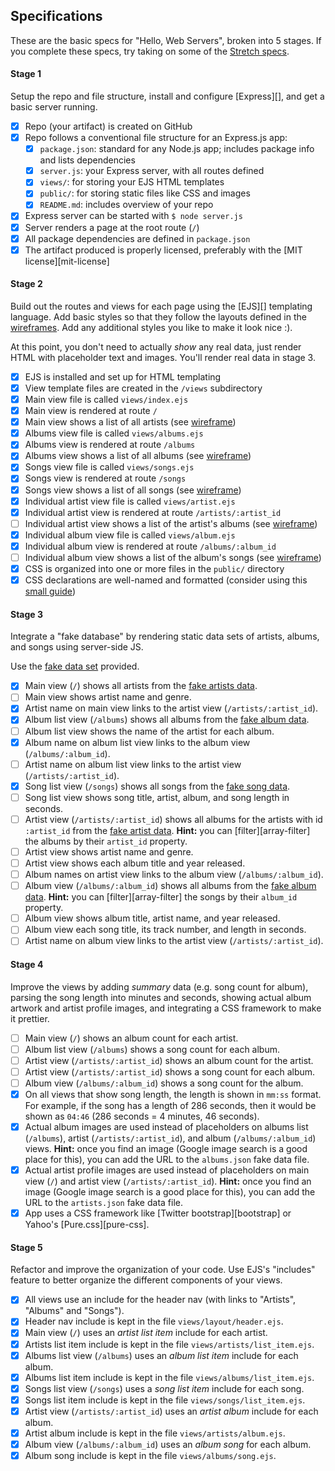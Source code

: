 ## Specifications

These are the basic specs for "Hello, Web Servers", broken into 5 stages. If you complete these specs, try taking on some of the [Stretch specs](#stretch).

#### Stage 1

Setup the repo and file structure, install and configure [Express][], and get a basic server running.

- [X] Repo (your artifact) is created on GitHub
- [X] Repo follows a conventional file structure for an Express.js app:
  - [X] `package.json`: standard for any Node.js app; includes package info and lists dependencies
  - [X] `server.js`: your Express server, with all routes defined
  - [X] `views/`: for storing your EJS HTML templates
  - [X] `public/`: for storing static files like CSS and images
  - [X] `README.md`: includes overview of your repo
- [X] Express server can be started with `$ node server.js`
- [X] Server renders a page at the root route (`/`)
- [X] All package dependencies are defined in `package.json`
- [X] The artifact produced is properly licensed, preferably with the [MIT license][mit-license]

#### Stage 2

Build out the routes and views for each page using the [EJS][] templating language. Add basic styles so that they follow the layouts defined in the [wireframes](#wireframes). Add any additional styles you like to make it look nice :).

At this point, you don't need to actually _show_ any real data, just render HTML with placeholder text and images. You'll render real data in stage 3.

- [X] EJS is installed and set up for HTML templating
- [X] View template files are created in the `/views` subdirectory
- [X] Main view file is called `views/index.ejs`
- [X] Main view is rendered at route `/`
- [X] Main view shows a list of all artists (see [wireframe](#wireframes))
- [X] Albums view file is called `views/albums.ejs`
- [X] Albums view is rendered at route `/albums`
- [X] Albums view shows a list of all albums (see [wireframe](#wireframes))
- [X] Songs view file is called `views/songs.ejs`
- [X] Songs view is rendered at route `/songs`
- [X] Songs view shows a list of all songs (see [wireframe](#wireframes))
- [X] Individual artist view file is called `views/artist.ejs`
- [X] Individual artist view is rendered at route `/artists/:artist_id`
- [ ] Individual artist view shows a list of the artist's albums (see [wireframe](#wireframes))
- [X] Individual album view file is called `views/album.ejs`
- [X] Individual album view is rendered at route `/albums/:album_id`
- [ ] Individual album view shows a list of the album's songs (see [wireframe](#wireframes))
- [X] CSS is organized into one or more files in the `public/` directory
- [X] CSS declarations are well-named and formatted (consider using this [small guide](http://tinystride.com/articles/organized-css-a-small-guide/))

#### Stage 3

Integrate a "fake database" by rendering static data sets of artists, albums, and songs using server-side JS.

Use the [fake data set](#fake-data) provided.

- [X] Main view (`/`) shows all artists from the [fake artists data](#fake-data).
- [ ] Main view shows artist name and genre.
- [X] Artist name on main view links to the artist view (`/artists/:artist_id`).
- [X] Album list view (`/albums`) shows all albums from the [fake album data](#fake-data).
- [ ] Album list view shows the name of the artist for each album.
- [X] Album name on album list view links to the album view (`/albums/:album_id`).
- [ ] Artist name on album list view links to the artist view (`/artists/:artist_id`).
- [X] Song list view (`/songs`) shows all songs from the [fake song data](#fake-data).
- [ ] Song list view shows song title, artist, album, and song length in seconds.
- [ ] Artist view (`/artists/:artist_id`) shows all albums for the artists with id `:artist_id` from the [fake artist data](#fake-data).
    **Hint:** you can [filter][array-filter] the albums by their `artist_id` property.
- [ ] Artist view shows artist name and genre.
- [ ] Artist view shows each album title and year released.
- [ ] Album names on artist view links to the album view (`/albums/:album_id`).
- [ ] Album view (`/albums/:album_id`) shows all albums from the [fake album data](#fake-data).
    **Hint:** you can [filter][array-filter] the songs by their `album_id` property.
- [ ] Album view shows album title, artist name, and year released.
- [ ] Album view each song title, its track number, and length in seconds.
- [ ] Artist name on album view links to the artist view (`/artists/:artist_id`).

#### Stage 4

Improve the views by adding _summary_ data (e.g. song count for album), parsing the song length into minutes and seconds, showing actual album artwork and artist profile images, and integrating a CSS framework to make it prettier.

- [ ] Main view (`/`) shows an album count for each artist.
- [ ] Album list view (`/albums`) shows a song count for each album.
- [ ] Artist view (`/artists/:artist_id`) shows an album count for the artist.
- [ ] Artist view (`/artists/:artist_id`) shows a song count for each album.
- [ ] Album view (`/albums/:album_id`) shows a song count for the album.
- [X] On all views that show song length, the length is shown in `mm:ss` format.
    For example, if the song has a length of 286 seconds, then it would be shown as `04:46` (286 seconds = 4 minutes, 46 seconds).
- [X] Actual album images are used instead of placeholders on albums list (`/albums`), artist (`/artists/:artist_id`), and album (`/albums/:album_id`) views.
    **Hint:** once you find an image (Google image search is a good place for this), you can add the URL to the `albums.json` fake data file.
- [X] Actual artist profile images are used instead of placeholders on main view (`/`) and artist view (`/artists/:artist_id`).
    **Hint:** once you find an image (Google image search is a good place for this), you can add the URL to the `artists.json` fake data file.
- [X] App uses a CSS framework like [Twitter bootstrap][bootstrap] or Yahoo's [Pure.css][pure-css].

#### Stage 5

Refactor and improve the organization of your code. Use EJS's "includes" feature to better organize the different components of your views.

- [X] All views use an include for the header nav (with links to "Artists", "Albums" and "Songs").
- [X] Header nav include is kept in the file `views/layout/header.ejs`.
- [X] Main view (`/`) uses an _artist list item_ include for each artist.
- [X] Artists list item include is kept in the file `views/artists/list_item.ejs`.
- [X] Albums list view (`/albums`) uses an _album list item_ include for each album.
- [X] Albums list item include is kept in the file `views/albums/list_item.ejs`.
- [X] Songs list view (`/songs`) uses a _song list item_ include for each song.
- [X] Songs list item include is kept in the file `views/songs/list_item.ejs`.
- [X] Artist view (`/artists/:artist_id`) uses an _artist album_ include for each album.
- [X] Artist album include is kept in the file `views/artists/album.ejs`.
- [X] Album view (`/albums/:album_id`) uses an _album song_ for each album.
- [X] Album song include is kept in the file `views/albums/song.ejs`.
